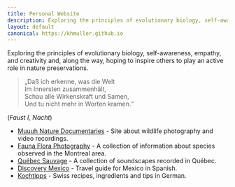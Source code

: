 ```yaml
---
title: Personal Website
description: Exploring the principles of evolutionary biology, self-awareness, empathy, and creativity.
layout: default
canonical: https://khmuller.github.io
---
```


Exploring the principles of evolutionary biology, self-awareness, empathy, and creativity and, along the way, hoping to inspire others to play an active role in nature preservations.

> „Daß ich erkenne, was die Welt  
> Im Innersten zusammenhält,  
> Schau alle Wirkenskraft und Samen,  
> Und tu nicht mehr in Worten kramen.“

(*Faust I, Nacht*)

- [Muuuh Nature Documentaries](https://muuuh.com "Muuuh Nature Documentaries") - Site about wildlife photography and video recordings.
- [Fauna Flora Photography](https://faunaflora.photography "Fauna Flora Photography") - A collection of information about species observed in the Montreal area.
- [Québec Sauvage](https://quebecsauvage.ca "Québec Sauvage") - A collection of soundscapes recorded in Québec.
- [Discovery Mexico](https://www.discoverymexico.com "Discovery Mexico") - Travel guide for Mexico in Spanish.
- [Kochtipps](https://www.kochtipps.ch "Kochtipps") - Swiss recipes, ingredients and tips in German.

